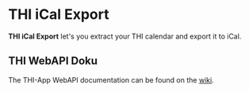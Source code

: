 # THI iCal Export

**THI iCal Export** let's you extract your THI calendar and export it to iCal.

## THI WebAPI Doku

The THI-App WebAPI documentation can be found on the [wiki](https://github.com/xbaun/THIICalExport/wiki/THIApp-WebAPI-Documentation).